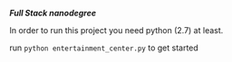***Full Stack nanodegree***

In order to run this project you need python (2.7) at least.

run `python entertainment_center.py` to get started